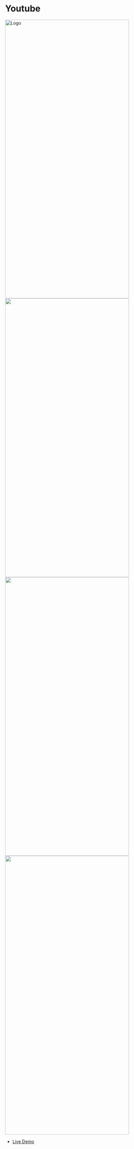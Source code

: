# Youtube

<img src="https://mohammedshamseerpvofficial.github.io/host-images/image/youtube1.png" alt="Logo" width="400" height="900"> <img src="https://mohammedshamseerpvofficial.github.io/host-images/image/youtube2.png" width="400" height="900"/> <img src="https://mohammedshamseerpvofficial.github.io/host-images/image/shorts2.png" width="400" height="900"/> <img src="https://mohammedshamseerpvofficial.github.io/host-images/image/sohorts1.png" width="400" height="900"/>



- [Live Demo](https://mokz-player.netlify.app/#/)


